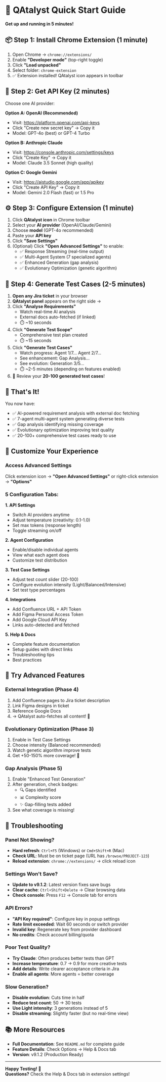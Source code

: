 # 🚀 QAtalyst Quick Start Guide

**Get up and running in 5 minutes!**

## 📦 Step 1: Install Chrome Extension (1 minute)

1. Open Chrome → `chrome://extensions/`
2. Enable **"Developer mode"** (top-right toggle)
3. Click **"Load unpacked"**
4. Select folder: `chrome-extension`
5. ✅ Extension installed! QAtalyst icon appears in toolbar

## 🔑 Step 2: Get API Key (2 minutes)

Choose one AI provider:

**Option A: OpenAI (Recommended)**
- Visit: https://platform.openai.com/api-keys
- Click "Create new secret key" → Copy it
- Model: GPT-4o (best) or GPT-4 Turbo

**Option B: Anthropic Claude**
- Visit: https://console.anthropic.com/settings/keys
- Click "Create Key" → Copy it
- Model: Claude 3.5 Sonnet (high quality)

**Option C: Google Gemini**
- Visit: https://aistudio.google.com/app/apikey
- Click "Create API Key" → Copy it
- Model: Gemini 2.0 Flash (fast) or 1.5 Pro

## ⚙️ Step 3: Configure Extension (1 minute)

1. Click **QAtalyst icon** in Chrome toolbar
2. Select your **AI provider** (OpenAI/Claude/Gemini)
3. Choose **model** (GPT-4o recommended)
4. Paste your **API key**
5. Click **"Save Settings"**
6. (Optional) Click **"Open Advanced Settings"** to enable:
   - ✅ Response Streaming (real-time output)
   - ✅ Multi-Agent System (7 specialized agents)
   - ✅ Enhanced Generation (gap analysis)
   - ✅ Evolutionary Optimization (genetic algorithm)

## 🎯 Step 4: Generate Test Cases (2-5 minutes)

1. **Open any Jira ticket** in your browser
2. **QAtalyst panel** appears on the right side →
3. Click **"Analyse Requirements"**
   - Watch real-time AI analysis
   - External docs auto-fetched (if linked)
   - ⏱️ ~10 seconds
4. Click **"Generate Test Scope"**
   - Comprehensive test plan created
   - ⏱️ ~15 seconds
5. Click **"Generate Test Cases"**
   - Watch progress: Agent 1/7... Agent 2/7...
   - See enhancement: Gap Analysis...
   - See evolution: Generation 3/5...
   - ⏱️ ~2-5 minutes (depending on features enabled)
6. 🎉 Review your **20-100 generated test cases**!

## 🎉 That's It!

You now have:
- ✅ AI-powered requirement analysis with external doc fetching
- ✅ 7-agent multi-agent system generating diverse tests
- ✅ Gap analysis identifying missing coverage
- ✅ Evolutionary optimization improving test quality
- ✅ 20-100+ comprehensive test cases ready to use

## 🔧 Customize Your Experience

### Access Advanced Settings
Click extension icon → **"Open Advanced Settings"** or right-click extension → **"Options"**

### 5 Configuration Tabs:

**1. API Settings**
- Switch AI providers anytime
- Adjust temperature (creativity: 0.1-1.0)
- Set max tokens (response length)
- Toggle streaming on/off

**2. Agent Configuration**
- Enable/disable individual agents
- View what each agent does
- Customize test distribution

**3. Test Case Settings**
- Adjust test count slider (20-100)
- Configure evolution intensity (Light/Balanced/Intensive)
- Set test type percentages

**4. Integrations**
- Add Confluence URL + API Token
- Add Figma Personal Access Token  
- Add Google Cloud API Key
- Links auto-detected and fetched

**5. Help & Docs**
- Complete feature documentation
- Setup guides with direct links
- Troubleshooting tips
- Best practices

## 🚀 Try Advanced Features

### External Integration (Phase 4)
1. Add Confluence pages to Jira ticket description
2. Link Figma designs in ticket
3. Reference Google Docs
4. → QAtalyst auto-fetches all content! 🔗

### Evolutionary Optimization (Phase 3)
1. Enable in Test Case Settings
2. Choose intensity (Balanced recommended)
3. Watch genetic algorithm improve tests
4. Get +50-150% more coverage! 🧬

### Gap Analysis (Phase 5)
1. Enable "Enhanced Test Generation"
2. After generation, check badges:
   - 🔍 Gaps identified
   - 📊 Complexity score
   - ✨ Gap-filling tests added
3. See what coverage is missing!

## 🐛 Troubleshooting

### Panel Not Showing?
- **Hard refresh**: `Ctrl+F5` (Windows) or `Cmd+Shift+R` (Mac)
- **Check URL**: Must be on ticket page (URL has `/browse/PROJECT-123`)
- **Reload extension**: `chrome://extensions/` → click reload icon

### Settings Won't Save?
- **Update to v9.1.2**: Latest version fixes save bugs
- **Clear cache**: `Ctrl+Shift+Delete` → Clear browsing data
- **Check console**: Press `F12` → Console tab for errors

### API Errors?
- **"API Key required"**: Configure key in popup settings
- **Rate limit exceeded**: Wait 60 seconds or switch provider
- **Invalid key**: Regenerate key from provider dashboard
- **No credits**: Check account billing/quota

### Poor Test Quality?
- **Try Claude**: Often produces better tests than GPT
- **Increase temperature**: 0.7 → 0.9 for more creative tests
- **Add details**: Write clearer acceptance criteria in Jira
- **Enable all agents**: More agents = better coverage

### Slow Generation?
- **Disable evolution**: Cuts time in half
- **Reduce test count**: 50 → 30 tests
- **Use Light intensity**: 3 generations instead of 5
- **Disable streaming**: Slightly faster (but no real-time view)

## 📚 More Resources

- **Full Documentation**: See `README.md` for complete guide
- **Feature Details**: Check Options → Help & Docs tab
- **Version**: v9.1.2 (Production Ready)

---

**Happy Testing!** 🎉  
**Questions?** Check the Help & Docs tab in extension settings!
